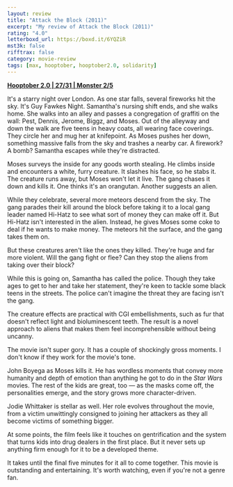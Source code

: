```yaml
---
layout: review
title: "Attack the Block (2011)"
excerpt: "My review of Attack the Block (2011)"
rating: "4.0"
letterboxd_url: https://boxd.it/6YQZiR
mst3k: false
rifftrax: false
category: movie-review
tags: [max, hooptober, hooptober2.0, solidarity]
---
```


<b><a href="https://boxd.it/pRPis/detail" title="Hooptober 2.0 | 27/31 | Monster 2/5" target="_blank" rel="noopener">Hooptober 2.0 | 27/31 | Monster 2/5</a></b>

It's a starry night over London. As one star falls, several fireworks hit the sky. It's Guy Fawkes Night. Samantha's nursing shift ends, and she walks home. She walks into an alley and passes a congregation of graffiti on the wall: Pest, Dennis, Jerome, Biggz, and Moses. Out of the alleyway and down the walk are five teens in heavy coats, all wearing face coverings. They circle her and mug her at knifepoint. As Moses pushes her down, something massive falls from the sky and trashes a nearby car. A firework? A bomb? Samantha escapes while they're distracted.

Moses surveys the inside for any goods worth stealing. He climbs inside and encounters a white, furry creature. It slashes his face, so he stabs it. The creature runs away, but Moses won't let it live. The gang chases it down and kills it. One thinks it's an orangutan. Another suggests an alien.

While they celebrate, several more meteors descend from the sky. The gang parades their kill around the block before taking it to a local gang leader named Hi-Hatz to see what sort of money they can make off it. But Hi-Hatz isn't interested in the alien. Instead, he gives Moses some coke to deal if he wants to make money. The meteors hit the surface, and the gang takes them on.

But these creatures aren't like the ones they killed. They're huge and far more violent. Will the gang fight or flee? Can they stop the aliens from taking over their block?

While this is going on, Samantha has called the police. Though they take ages to get to her and take her statement, they're keen to tackle some black teens in the streets. The police can't imagine the threat they are facing isn't the gang.

The creature effects are practical with CGI embellishments, such as fur that doesn't reflect light and bioluminescent teeth. The result is a novel approach to aliens that makes them feel incomprehensible without being uncanny.

The movie isn't super gory. It has a couple of shockingly gross moments. I don't know if they work for the movie's tone.

John Boyega as Moses kills it. He has wordless moments that convey more humanity and depth of emotion than anything he got to do in the <i>Star Wars</i> movies. The rest of the kids are great, too — as the masks come off, the personalities emerge, and the story grows more character-driven.

Jodie Whittaker is stellar as well. Her role evolves throughout the movie, from a victim unwittingly consigned to joining her attackers as they all become victims of something bigger.

At some points, the film feels like it touches on gentrification and the system that turns kids into drug dealers in the first place. But it never sets up anything firm enough for it to be a developed theme.

It takes until the final five minutes for it all to come together. This movie is outstanding and entertaining. It's worth watching, even if you're not a genre fan.
